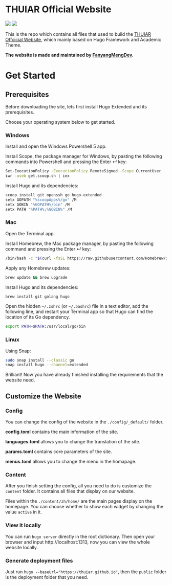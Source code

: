 # THUIAR Official Website

![](https://img.shields.io/badge/Framework-Hugo-green?style=for-the-badge&logo=hugo)
![](https://img.shields.io/badge/Theme-Academic-blue?style=for-the-badge&logo=hugo)

This is the repo which contains all files that used to build the [THUIAR Offcicial Website](https://thuiar.github.io), which mainly based on Hugo Framework and Academic Theme.

**The website is made and maintained by [FanyangMengDev](https://github.com/FanyangMengDev).**

# Get Started

## Prerequisites

Before downloading the site, lets first install Hugo Extended and its prerequisites.

Choose your operating system below to get started.

### Windows

Install and open the Windows Powershell 5 app.

Install Scope, the package manager for Windows, by pasting the following commands into Powershell and pressing the Enter ↵ key:

```bash
Set-ExecutionPolicy -ExecutionPolicy RemoteSigned -Scope CurrentUser
iwr -useb get.scoop.sh | iex
```

Install Hugo and its dependencies:

```bash
scoop install git openssh go hugo-extended
setx GOPATH "%scoopApps%/go" /M
setx GOBIN "%GOPATH%/bin" /M
setx PATH "%PATH%;%GOBIN%" /M
```

### Mac

Open the Terminal app.

Install Homebrew, the Mac package manager, by pasting the following command and pressing the Enter ↵ key:

```bash
/bin/bash -c "$(curl -fsSL https://raw.githubusercontent.com/Homebrew/install/master/install.sh)"
```

Apply any Homebrew updates:

```bash
brew update && brew upgrade
```

Install Hugo and its dependencies:

```bash
brew install git golang hugo
```

Open the hidden `~/.zshrc` (or `~/.bashrc`) file in a text editor, add the following line, and restart your Terminal app so that Hugo can find the location of its Go dependency.

```bash
export PATH=$PATH:/usr/local/go/bin
```

### Linux

Using Snap:

```bash
sudo snap install --classic go
snap install hugo --channel=extended
```

Brilliant! Now you have already finished installing the requirements that the website need.

## Customize the Website

### Config

You can change the config of the website in the `./config/_default/` folder.

**config.toml** contains the main information of the site.

**languages.toml** allows you to change the translation of the site.

**params.toml** contains core parameters of the site.

**menus.toml** allows you to change the menu in the homapage.

### Content

After you finish setting the config, all you need to do is customize the `content` folder. It contains all files that display on our website.

Files within the `./content/zh/home/` are the main pages display on the homepage. You can choose whether to show each widget by changing the value `active` in it.

### View it locally

You can run `hugo server` directly in the root dictionary. Then open your browser and input http://localhost:1313, now you can view the whole website locally.

### Generate deployment files

Just run `hugo --baseUrl="https://thuiar.github.io"`, then the `public` folder is the deployment folder that you need.





